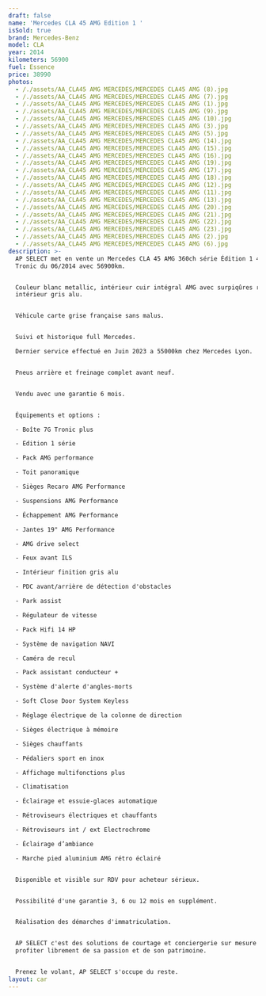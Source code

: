 ```yaml
---
draft: false
name: 'Mercedes CLA 45 AMG Edition 1 '
isSold: true
brand: Mercedes-Benz
model: CLA
year: 2014
kilometers: 56900
fuel: Essence
price: 38990
photos:
  - /./assets/AA_CLA45 AMG MERCEDES/MERCEDES CLA45 AMG (8).jpg
  - /./assets/AA_CLA45 AMG MERCEDES/MERCEDES CLA45 AMG (7).jpg
  - /./assets/AA_CLA45 AMG MERCEDES/MERCEDES CLA45 AMG (1).jpg
  - /./assets/AA_CLA45 AMG MERCEDES/MERCEDES CLA45 AMG (9).jpg
  - /./assets/AA_CLA45 AMG MERCEDES/MERCEDES CLA45 AMG (10).jpg
  - /./assets/AA_CLA45 AMG MERCEDES/MERCEDES CLA45 AMG (3).jpg
  - /./assets/AA_CLA45 AMG MERCEDES/MERCEDES CLA45 AMG (5).jpg
  - /./assets/AA_CLA45 AMG MERCEDES/MERCEDES CLA45 AMG (14).jpg
  - /./assets/AA_CLA45 AMG MERCEDES/MERCEDES CLA45 AMG (15).jpg
  - /./assets/AA_CLA45 AMG MERCEDES/MERCEDES CLA45 AMG (16).jpg
  - /./assets/AA_CLA45 AMG MERCEDES/MERCEDES CLA45 AMG (19).jpg
  - /./assets/AA_CLA45 AMG MERCEDES/MERCEDES CLA45 AMG (17).jpg
  - /./assets/AA_CLA45 AMG MERCEDES/MERCEDES CLA45 AMG (18).jpg
  - /./assets/AA_CLA45 AMG MERCEDES/MERCEDES CLA45 AMG (12).jpg
  - /./assets/AA_CLA45 AMG MERCEDES/MERCEDES CLA45 AMG (11).jpg
  - /./assets/AA_CLA45 AMG MERCEDES/MERCEDES CLA45 AMG (13).jpg
  - /./assets/AA_CLA45 AMG MERCEDES/MERCEDES CLA45 AMG (20).jpg
  - /./assets/AA_CLA45 AMG MERCEDES/MERCEDES CLA45 AMG (21).jpg
  - /./assets/AA_CLA45 AMG MERCEDES/MERCEDES CLA45 AMG (22).jpg
  - /./assets/AA_CLA45 AMG MERCEDES/MERCEDES CLA45 AMG (23).jpg
  - /./assets/AA_CLA45 AMG MERCEDES/MERCEDES CLA45 AMG (2).jpg
  - /./assets/AA_CLA45 AMG MERCEDES/MERCEDES CLA45 AMG (6).jpg
description: >-
  AP SELECT met en vente un Mercedes CLA 45 AMG 360ch série Édition 1 4Matic 7G
  Tronic du 06/2014 avec 56900km.


  Couleur blanc metallic, intérieur cuir intégral AMG avec surpiqûres rouge,
  intérieur gris alu.


  Véhicule carte grise française sans malus.


  Suivi et historique full Mercedes.

  Dernier service effectué en Juin 2023 a 55000km chez Mercedes Lyon.


  Pneus arrière et freinage complet avant neuf.


  Vendu avec une garantie 6 mois.


  Équipements et options :

  - Boîte 7G Tronic plus

  - Edition 1 série

  - Pack AMG performance

  - Toit panoramique

  - Sièges Recaro AMG Performance

  - Suspensions AMG Performance

  - Échappement AMG Performance

  - Jantes 19" AMG Performance

  - AMG drive select

  - Feux avant ILS

  - Intérieur finition gris alu

  - PDC avant/arrière de détection d'obstacles

  - Park assist

  - Régulateur de vitesse

  - Pack Hifi 14 HP

  - Système de navigation NAVI

  - Caméra de recul

  - Pack assistant conducteur +

  - Système d'alerte d'angles-morts

  - Soft Close Door System Keyless

  - Réglage électrique de la colonne de direction

  - Sièges électrique à mémoire

  - Sièges chauffants

  - Pédaliers sport en inox

  - Affichage multifonctions plus

  - Climatisation

  - Éclairage et essuie-glaces automatique

  - Rétroviseurs électriques et chauffants

  - Rétroviseurs int / ext Electrochrome

  - Éclairage d’ambiance

  - Marche pied aluminium AMG rétro éclairé


  Disponible et visible sur RDV pour acheteur sérieux.


  Possibilité d'une garantie 3, 6 ou 12 mois en supplément.


  Réalisation des démarches d'immatriculation.


  AP SELECT c'est des solutions de courtage et conciergerie sur mesure pour
  profiter librement de sa passion et de son patrimoine.


  Prenez le volant, AP SELECT s'occupe du reste.
layout: car
---
```


